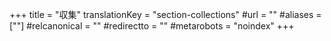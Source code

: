 +++
title = "収集"
translationKey = "section-collections"
#url = ""
#aliases = [""]
#relcanonical = ""
#redirectto = ""
#metarobots = "noindex"
+++
